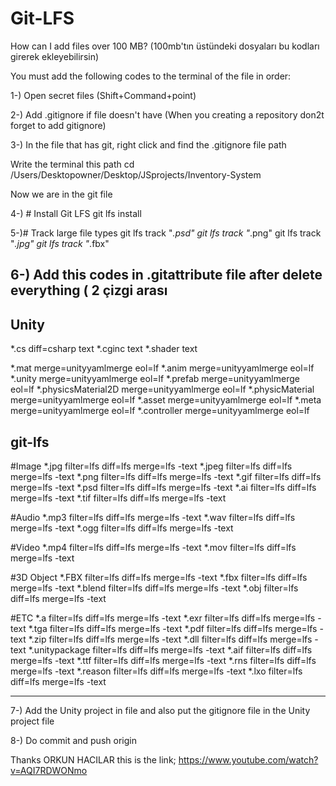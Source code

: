 # Git-LFS
How can I add files over 100 MB?
(100mb'tın üstündeki dosyaları bu kodları girerek ekleyebilirsin)

You must add the following codes to the terminal of the file in order:

1-) Open secret files (Shift+Command+point)

2-) Add .gitignore if file doesn't have (When you creating a repository don2t forget to add gitignore)

3-) In the file that has git, right click and find the .gitignore file path

Write the terminal this path 
cd /Users/Desktopowner/Desktop/JSprojects/Inventory-System

Now we are in the git file

4-) # Install Git LFS
git lfs install

5-)# Track large file types
git lfs track "*.psd"
git lfs track "*.png"
git lfs track "*.jpg"
git lfs track "*.fbx"

6-) Add this codes in .gitattribute file after delete everything ( 2 çizgi arası
----------------------
## Unity ##

*.cs diff=csharp text
*.cginc text
*.shader text

*.mat merge=unityyamlmerge eol=lf
*.anim merge=unityyamlmerge eol=lf
*.unity merge=unityyamlmerge eol=lf
*.prefab merge=unityyamlmerge eol=lf
*.physicsMaterial2D merge=unityyamlmerge eol=lf
*.physicMaterial merge=unityyamlmerge eol=lf
*.asset merge=unityyamlmerge eol=lf
*.meta merge=unityyamlmerge eol=lf
*.controller merge=unityyamlmerge eol=lf


## git-lfs ##

#Image
*.jpg filter=lfs diff=lfs merge=lfs -text
*.jpeg filter=lfs diff=lfs merge=lfs -text
*.png filter=lfs diff=lfs merge=lfs -text
*.gif filter=lfs diff=lfs merge=lfs -text
*.psd filter=lfs diff=lfs merge=lfs -text
*.ai filter=lfs diff=lfs merge=lfs -text
*.tif filter=lfs diff=lfs merge=lfs -text

#Audio
*.mp3 filter=lfs diff=lfs merge=lfs -text
*.wav filter=lfs diff=lfs merge=lfs -text
*.ogg filter=lfs diff=lfs merge=lfs -text

#Video
*.mp4 filter=lfs diff=lfs merge=lfs -text
*.mov filter=lfs diff=lfs merge=lfs -text

#3D Object
*.FBX filter=lfs diff=lfs merge=lfs -text
*.fbx filter=lfs diff=lfs merge=lfs -text
*.blend filter=lfs diff=lfs merge=lfs -text
*.obj filter=lfs diff=lfs merge=lfs -text

#ETC
*.a filter=lfs diff=lfs merge=lfs -text
*.exr filter=lfs diff=lfs merge=lfs -text
*.tga filter=lfs diff=lfs merge=lfs -text
*.pdf filter=lfs diff=lfs merge=lfs -text
*.zip filter=lfs diff=lfs merge=lfs -text
*.dll filter=lfs diff=lfs merge=lfs -text
*.unitypackage filter=lfs diff=lfs merge=lfs -text
*.aif filter=lfs diff=lfs merge=lfs -text
*.ttf filter=lfs diff=lfs merge=lfs -text
*.rns filter=lfs diff=lfs merge=lfs -text
*.reason filter=lfs diff=lfs merge=lfs -text
*.lxo filter=lfs diff=lfs merge=lfs -text

-------------------

7-) Add the Unity project in file
and also put the gitignore file in the Unity project file

8-) Do commit and push origin


Thanks ORKUN HACILAR this is the link;
https://www.youtube.com/watch?v=AQI7RDWONmo
